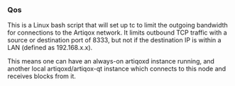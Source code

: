 ### Qos ###

This is a Linux bash script that will set up tc to limit the outgoing bandwidth for connections to the Artiqox network. It limits outbound TCP traffic with a source or destination port of 8333, but not if the destination IP is within a LAN (defined as 192.168.x.x).

This means one can have an always-on artiqoxd instance running, and another local artiqoxd/artiqox-qt instance which connects to this node and receives blocks from it.
